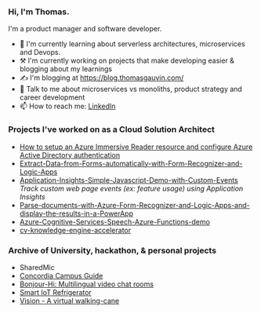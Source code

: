 ### Hi, I'm Thomas. 
I'm a product manager and software developer. 

- 🌱 I'm currently learning about serverless architectures, microservices and Devops.
- ⚒️ I'm currently working on projects that make developing easier & blogging about my learnings
- ✍️ I'm blogging at https://blog.thomasgauvin.com/
- 💬 Talk to me about microservices vs monoliths, product strategy and career development
- 📫 How to reach me: [LinkedIn](https://www.linkedin.com/in/thomas-gauvin/)

### Projects I've worked on as a Cloud Solution Architect

* [How to setup an Azure Immersive Reader resource and configure Azure Active Directory authentication](https://github.com/thomasgauvin/How-to-setup-an-Azure-Immersive-Reader-resource-and-configure-Azure-Active-Directory-authentication)
* [Extract-Data-from-Forms-automatically-with-Form-Recognizer-and-Logic-Apps](https://github.com/thomasgauvin/Extract-Data-from-Forms-automatically-with-Form-Recognizer-and-Logic-Apps)
* [Application-Insights-Simple-Javascript-Demo-with-Custom-Events](https://github.com/thomasgauvin/Application-Insights-Simple-Javascript-Demo-with-Custom-Events) <br /> *Track custom web page events (ex: feature usage) using Application Insights*
* [Parse-documents-with-Azure-Form-Recognizer-and-Logic-Apps-and-display-the-results-in-a-PowerApp](https://github.com/thomasgauvin/Parse-documents-with-Azure-Form-Recognizer-and-Logic-Apps-and-display-the-results-in-a-PowerApp)
* [Azure-Cognitive-Services-Speech-Azure-Functions-demo](https://github.com/thomasgauvin/Azure-Cognitive-Services-Speech-Azure-Functions-demo)
* [cv-knowledge-engine-accelerator](https://github.com/thomasgauvin/cv-knowledge-engine-accelerator)

### Archive of University, hackathon, & personal projects

* SharedMic
* [Concordia Campus Guide](https://github.com/Concordia-Campus-Guide/Concordia-Campus-Guide)
* [Bonjour-Hi: Multilingual video chat rooms](https://github.com/ZacharyBys/bonjour-hi)
* [Smart IoT Refrigerator](https://github.com/Jacobian8/ConUHacks-2019)
* [Vision - A virtual walking-cane](https://github.com/muskanaul/Vision)
  

